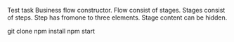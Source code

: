 Test task Business flow constructor.
Flow consist of stages.
Stages consist of steps.
Step has fromone to three elements.
Stage content can be hidden.

git clone
npm install 
npm start
